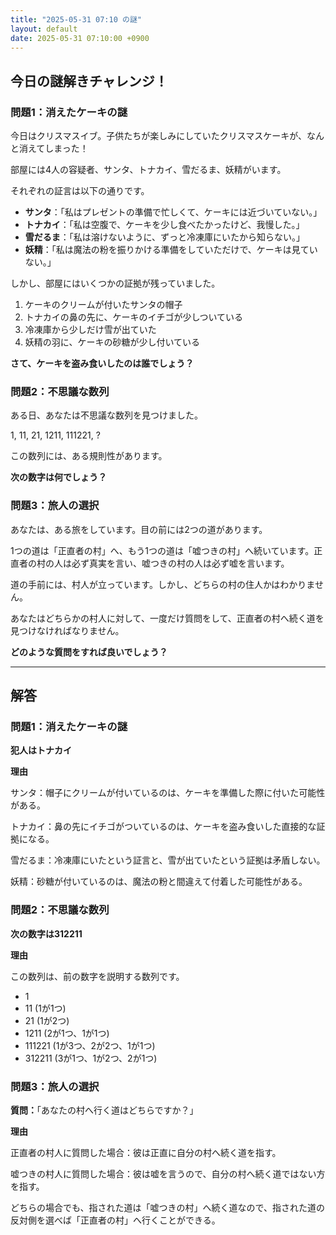 ```yaml
---
title: "2025-05-31 07:10 の謎"
layout: default
date: 2025-05-31 07:10:00 +0900
---
```

## 今日の謎解きチャレンジ！

### 問題1：消えたケーキの謎

今日はクリスマスイブ。子供たちが楽しみにしていたクリスマスケーキが、なんと消えてしまった！

部屋には4人の容疑者、サンタ、トナカイ、雪だるま、妖精がいます。

それぞれの証言は以下の通りです。

*   **サンタ**：「私はプレゼントの準備で忙しくて、ケーキには近づいていない。」
*   **トナカイ**：「私は空腹で、ケーキを少し食べたかったけど、我慢した。」
*   **雪だるま**：「私は溶けないように、ずっと冷凍庫にいたから知らない。」
*   **妖精**：「私は魔法の粉を振りかける準備をしていただけで、ケーキは見ていない。」

しかし、部屋にはいくつかの証拠が残っていました。

1.  ケーキのクリームが付いたサンタの帽子
2.  トナカイの鼻の先に、ケーキのイチゴが少しついている
3.  冷凍庫から少しだけ雪が出ていた
4.  妖精の羽に、ケーキの砂糖が少し付いている

**さて、ケーキを盗み食いしたのは誰でしょう？**

### 問題2：不思議な数列

ある日、あなたは不思議な数列を見つけました。

1, 11, 21, 1211, 111221, ?

この数列には、ある規則性があります。

**次の数字は何でしょう？**

### 問題3：旅人の選択

あなたは、ある旅をしています。目の前には2つの道があります。

1つの道は「正直者の村」へ、もう1つの道は「嘘つきの村」へ続いています。正直者の村の人は必ず真実を言い、嘘つきの村の人は必ず嘘を言います。

道の手前には、村人が立っています。しかし、どちらの村の住人かはわかりません。

あなたはどちらかの村人に対して、一度だけ質問をして、正直者の村へ続く道を見つけなければなりません。

**どのような質問をすれば良いでしょう？**

---

## 解答

### 問題1：消えたケーキの謎

**犯人はトナカイ**

**理由**

サンタ：帽子にクリームが付いているのは、ケーキを準備した際に付いた可能性がある。

トナカイ：鼻の先にイチゴがついているのは、ケーキを盗み食いした直接的な証拠になる。

雪だるま：冷凍庫にいたという証言と、雪が出ていたという証拠は矛盾しない。

妖精：砂糖が付いているのは、魔法の粉と間違えて付着した可能性がある。

### 問題2：不思議な数列

**次の数字は312211**

**理由**

この数列は、前の数字を説明する数列です。

*   1
*   11 (1が1つ)
*   21 (1が2つ)
*   1211 (2が1つ、1が1つ)
*   111221 (1が3つ、2が2つ、1が1つ)
*   312211 (3が1つ、1が2つ、2が1つ)

### 問題3：旅人の選択

**質問：**「あなたの村へ行く道はどちらですか？」

**理由**

正直者の村人に質問した場合：彼は正直に自分の村へ続く道を指す。

嘘つきの村人に質問した場合：彼は嘘を言うので、自分の村へ続く道ではない方を指す。

どちらの場合でも、指された道は「嘘つきの村」へ続く道なので、指された道の反対側を選べば「正直者の村」へ行くことができる。
